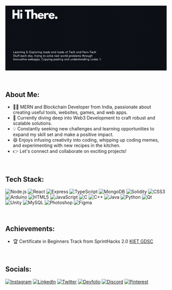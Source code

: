 

![MrigankReadme](MrigankGIF1.gif)

<br>


## About Me:
- 👨‍💻 MERN and Blockchain Developer from India, passionate about creating useful tools, websites, games, and web apps.
- 🌱 Currently diving deep into Web3 Development to craft robust and scalable solutions.
- 💡 Constantly seeking new challenges and learning opportunities to expand my skill set and make a positive impact.
- 😄 Enjoys infusing creativity into coding, whipping up coding memes, and experimenting with new recipes in the kitchen.
- 👉 Let's connect and collaborate on exciting projects!

<br>


## Tech Stack:
![Node.js](https://img.shields.io/badge/node.js-6DA55F?style=for-the-badge&logo=node.js&logoColor=white)
![React](https://img.shields.io/badge/react-%2320232a.svg?style=for-the-badge&logo=react&logoColor=%2361DAFB)
![Express](https://img.shields.io/badge/express.js-%23404d59.svg?style=for-the-badge&logo=express&logoColor=%2361DAFB)
![TypeScript](https://img.shields.io/badge/typescript-%23007ACC.svg?style=for-the-badge&logo=typescript&logoColor=white)
![MongoDB](https://img.shields.io/badge/MongoDB-%2347A248.svg?style=for-the-badge&logo=mongodb&logoColor=white)
![Solidity](https://img.shields.io/badge/Solidity-%23363636.svg?style=for-the-badge&logo=solidity&logoColor=white)
![CSS3](https://img.shields.io/badge/css3-%231572B6.svg?style=for-the-badge&logo=css3&logoColor=white)
![Arduino](https://img.shields.io/badge/Arduino-00979D?style=for-the-badge&logo=arduino&logoColor=white)
![HTML5](https://img.shields.io/badge/html5-%23E34F26.svg?style=for-the-badge&logo=html5&logoColor=white)
![JavaScript](https://img.shields.io/badge/javascript-%23323330.svg?style=for-the-badge&logo=javascript&logoColor=%23F7DF1E)
![C](https://img.shields.io/badge/c-%2300599C.svg?style=for-the-badge&logo=c&logoColor=white)
![C++](https://img.shields.io/badge/C++-00599C?style=for-the-badge&logo=c%2B%2B&logoColor=white)
![Java](https://img.shields.io/badge/java-%23ED8B00.svg?style=for-the-badge&logo=java&logoColor=white)
![Python](https://img.shields.io/badge/python-3670A0?style=for-the-badge&logo=python&logoColor=ffdd54)
![Qt](https://img.shields.io/badge/Qt-41cd52?style=for-the-badge&logo=Qt&logoColor=white)
![Unity](https://img.shields.io/badge/Unity-000000?style=for-the-badge&logo=unity&logoColor=white)
![MySQL](https://img.shields.io/badge/MySQL-4479A1?style=for-the-badge&logo=mysql&logoColor=white)
![Photoshop](https://img.shields.io/badge/adobephotoshop-%2331A8FF.svg?style=for-the-badge&logo=adobephotoshop&logoColor=white)
![Figma](https://img.shields.io/badge/figma-%23F24E1E.svg?style=for-the-badge&logo=figma&logoColor=white)


<br>



## Achievements:
- 🏆 Certificate in Beginners Track from SprintHacks 2.0 [KIET GDSC](https://drive.google.com/file/d/18c4AonD-EQuLAdVyrI__36DX8LgpS7B2/view?usp=drive_link)
  
<br>

## Socials:
[![Instagram](https://img.shields.io/badge/Instagram-%23E4405F.svg?logo=Instagram&logoColor=white&style=for-the-badge)](https://instagram.com/mrigankwastaken)
[![LinkedIn](https://img.shields.io/badge/LinkedIn-%230077B5.svg?logo=linkedin&logoColor=white&style=for-the-badge)](https://linkedin.com/in/mriganksingh11)
[![Twitter](https://img.shields.io/badge/Twitter-%231DA1F2.svg?logo=Twitter&logoColor=white&style=for-the-badge)](https://twitter.com/mrigankwastaken)
[![Devfolio](https://img.shields.io/badge/Devfolio-%23555555.svg?logo=devfolio&logoColor=white&style=for-the-badge)](https://devfolio.co/@Mrigank118)
[![Discord](https://img.shields.io/badge/Discord-%237289DA.svg?style=for-the-badge&logo=discord&logoColor=white)](https://discord.gg/mrigankwastaken)
[![Pinterest](https://img.shields.io/badge/Pinterest-%23E60023.svg?logo=Pinterest&logoColor=white&style=for-the-badge)](https://pinterest.com/mrigankwastaken)




